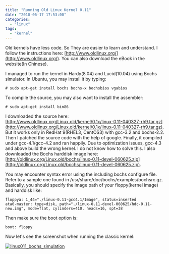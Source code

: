 ```yaml
---
title: "Running Old Linux Kernel 0.11"
date: "2010-06-17 17:53:00"
categories: 
  - "linux"
tags: 
  - "kernel"
---
```


Old kernels have less code. So They are easier to learn and understand. I follow the instructions here: [http://www.oldlinux.org/](http://www.oldlinux.org/). You can also download the eBook in the website(In Chinese).

I managed to run the kernel in Hardy(8.04) and Lucid(10.04) using Bochs simulator. In Ubuntu, you may install it by typing:

```
# sudo apt-get install bochs bochs-x bochsbios vgabios
```

To compile the source, you may also want to install the assembler:

```
# sudo apt-get install bin86
```

I downloaded the source here: [http://www.oldlinux.org/Linux.old/kernel/0.1x/linux-0.11-040327-rh9.tar.gz](http://www.oldlinux.org/Linux.old/kernel/0.1x/linux-0.11-040327-rh9.tar.gz). But it works only in RedHat 9(RHEL3, CentOS3) with gcc-3.2 and bochs-2.2. Then I patched the source code with the help of google. Finally, it compiled under gcc-4.1/gcc-4.2 and ran happily. Due to optimization issues, gcc-4.3 and above build the wrong kernel. I do not know how to solve this. I also downloaded the Bochs harddisk image here: [http://oldlinux.org/Linux.old/bochs/linux-0.11-devel-060625.zip](http://oldlinux.org/Linux.old/bochs/linux-0.11-devel-060625.zip).

You may encounter syntax error using the including bochs configure file. Refer to a sample one found in /usr/share/doc/bochs/examples/bochsrc.gz. Basically, you should specify the image path of your floppy(kernel image) and harddisk like:

```
floppya: 1_44="./linux-0.11-gcc4.1/Image", status=inserted
ata0-master: type=disk, path="./linux-0.11-devel-060625/hdc-0.11-new.img", mode=flat, cylinders=410, heads=16, spt=38
```

Then make sure the boot option is:

```
boot: floppy
```

Now let's see the screenshot when running the classic kernel:

[![linux011_bochs_simulation](images/4709029731_2168683ab5_z.jpg)](http://www.flickr.com/photos/gonwan1985/4709029731 "linux011_bochs_simulation by Binhao Qian, on Flickr")
